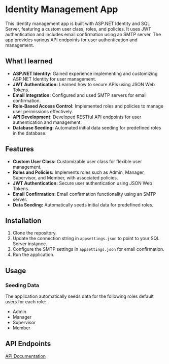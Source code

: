 # Identity Management App #
This identity management app is built with ASP.NET Identity and SQL Server, featuring a custom user class, roles, and policies. It uses JWT authentication and includes email confirmation using an SMTP server. The app provides various API endpoints for user authentication and management.

## What I learned ##
* **ASP.NET Identity:** Gained experience implementing and customizing ASP.NET Identity for user management.
* **JWT Authentication:** Learned how to secure APIs using JSON Web Tokens.
* **Email Integration:** Configured and used SMTP servers for email confirmation.
* **Role-Based Access Control:** Implemented roles and policies to manage user permissions effectively.
* **API Development:** Developed RESTful API endpoints for user authentication and management.
* **Database Seeding:** Automated initial data seeding for predefined roles in the database.

## Features ##
* **Custom User Class:** Customizable user class for flexible user management.
* **Roles and Policies:** Implements roles such as Admin, Manager, Supervisor, and Member, with associated policies.
* **JWT Authentication:** Secure user authentication using JSON Web Tokens.
* **Email Confirmation:** Email confirmation functionality using an SMTP server.
* **Data Seeding:** Automatically seeds initial data for predefined roles.

## Installation ##
1. Clone the repository.
2. Update the connection string in `appsettings.json` to point to your SQL Server instance.
3. Configure the SMTP settings in `appsettings.json` for email confirmation.
4. Run the application.

## Usage ##
### Seeding Data ##
The application automatically seeds data for the following roles default users for each role:
* Admin
* Manager
* Supervisor
* Member

## API Endpoints ##
[API Documentation](https://github.com/gihan-aj/Identity-Management/blob/main/IdentityManagementApp/Documentation/ApiEndpoints.md)
